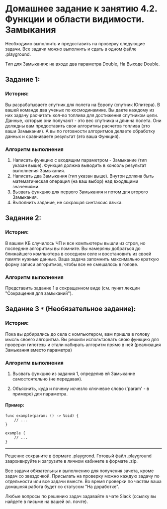 # Домашнее задание к занятию 4.2. Функции и области видимости. Замыкания

Необходимо выполнить и предоставить на проверку следующие задачи. Все задачи можно выполнить и сдать в одном файле .playground.

Тип для Замыкания: на входе два параметра Double, На Выходе Double.

## Задание 1:

### История:

Вы разрабатываете спутник для полета на Европу (спутник Юпитера). В вашей команде два ученых по космодинамике. Вы даете каждому из них задачу расчитать кол-во топлива для достижения спутником цели. Данные, которые они получают - это вес спутника и длинна полета. Они долждны вам предоставить свои алгоритмы расчетов топлива (это ваши Замыкания). А вы по готовности алгоритмов делаете обработку данных и сравниваете результат (это ваша Функция).

### Алгоритм выполнения

1. Написать функцию с входящим параметром - Замыкание (тип указан выше). Функция должна выводить в консоль результат выполнения Замыкания.
2. Написать два Замыкания (тип указан выше). Внутри должна быть математическая операция (на ваш выбор) над входящими значениями.
3. Вызвать функцию для первого Замыкания и потом для второго Замыкания.
4. Выполнить задание, не сокращая синтаксис языка.

## Задание 2:

### История:

В вашем КБ случилось ЧП и все компьютеры вышли из строя, но последние алгоритмы вы помните. Вы намеряны добраться до ближайшего компьютера в соседнем селе и восстановить из своей памяти нужные данные. Ваша задача запомнить максимально краткую форму записи алгоритмов, чтобы все не смешалось в голове.

### Алгоритм выполнения

Представить задание 1 в сокращенном виде (см. пункт лекции "Сокращения для замыканий").

## Задание 3 `*` (Необязательное задание):

### История:

Пока вы добирались до села с компьютером, вам пришла в голову мысль своего алгоритма. Вы решили испольтзовать свою функцию для проверки гипотезы и стали набирать алгоритм прямо в ней (реализация Замыкания вместо параметра)

### Алгоритм выполнения

1. Вызвать функцию из задания 1, определив ей Замыкание самостоятельно (не передавая).

2. Объяснить, куда и почему исчезло ключевое слово ('param' - в примере) для параметра.

#### Пример:
```
func example(param: () -> Void) {
    // ...
}
    
example {
    // ...
}
```
_______________________________

Решение сохраните в формате .playgrond. Готовый файл .playground заархивируйте и загрузите в личном кабинете в формате .zip.

Все задачи обязательны к выполнению для получения зачета, кроме задач со звездочкой. Присылать на проверку можно каждую задачу по отдельности или все задачи вместе. Во время проверки по частям ваша домашняя работа будет со статусом "На доработке".

Любые вопросы по решению задач задавайте в чате Slack (ссылку вы найдете в письме на вашей эл. почте).
